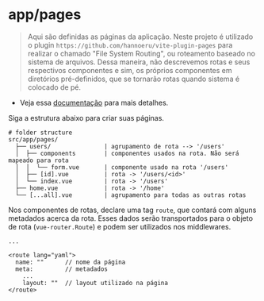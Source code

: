 # app/pages

> Aqui são definidas as páginas da aplicação. Neste projeto é
> utilizado o plugin `https://github.com/hannoeru/vite-plugin-pages`
> para realizar o chamado "File System Routing", ou roteamento baseado
> no sistema de arquivos. Dessa maneira, não descrevemos rotas e seus
> respectivos componentes e sim, os próprios componentes em diretórios
> pré-definidos, que se tornarão rotas quando sistema é colocado de pé.

- Veja essa [documentação](https://github.com/hannoeru/vite-plugin-pages#file-system-routing) para mais detalhes.

Siga a estrutura abaixo para criar suas páginas.

```
# folder structure
src/app/pages/
  ├── users/               | agrupamento de rota --> '/users'
  │  ├── components        | componentes usados na rota. Não será mapeado para rota
  │  │  └── form.vue       | componente usado na rota '/users'
  │  ├── [id].vue          | rota -> '/users/<id>'
  │  └── index.vue         | rota -> '/users'
  ├── home.vue             | rota -> '/home'
  └── [...all].vue         | agrupamento para todas as outras rotas
 ```

Nos componentes de rotas, declare uma tag `route`, que contará com alguns
metadados acerca da rota. Esses dados serão transportados para o
objeto de rota (`vue-router.Route`) e podem ser utilizados nos middlewares.

```vue
...

<route lang="yaml">
  name: ""      // nome da página
  meta:         // metadados
    ...
    layout: ""  // layout utilizado na página
</route>
```
